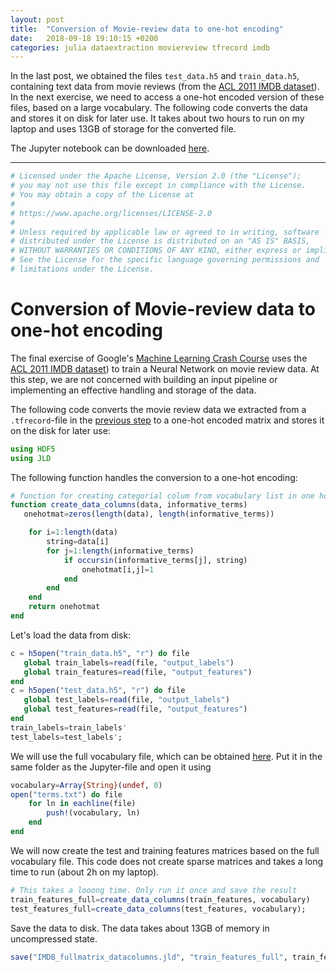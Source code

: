 ```yaml
---
layout: post
title:  "Conversion of Movie-review data to one-hot encoding"
date:   2018-09-18 19:10:15 +0200
categories: julia dataextraction moviereview tfrecord imdb
---
```




In the last post, we obtained the files `test_data.h5` and `train_data.h5`, containing text data from movie reviews (from the [ACL 2011 IMDB dataset](http://ai.stanford.edu/~amaas/data/sentiment/)). In the next exercise, we need to access a one-hot encoded version of these files, based on a large vocabulary. The following code converts the data and stores it on disk for later use. It takes about two hours to run on my laptop and uses 13GB of storage for the converted file.


The Jupyter notebook can be downloaded [here](https://github.com/sdobber/MLCrashCourse/blob/master/Conversion%20of%20Movie-review%20data%20to%20one-hot%20encoding.ipynb).


***



```julia
# Licensed under the Apache License, Version 2.0 (the "License");
# you may not use this file except in compliance with the License.
# You may obtain a copy of the License at
#
# https://www.apache.org/licenses/LICENSE-2.0
#
# Unless required by applicable law or agreed to in writing, software
# distributed under the License is distributed on an "AS IS" BASIS,
# WITHOUT WARRANTIES OR CONDITIONS OF ANY KIND, either express or implied.
# See the License for the specific language governing permissions and
# limitations under the License.
```

# Conversion of Movie-review data to one-hot encoding

The final exercise of Google's [Machine Learning Crash Course](https://developers.google.com/machine-learning/crash-course/) uses the [ACL 2011 IMDB dataset](http://ai.stanford.edu/~amaas/data/sentiment/)) to train a Neural Network on movie review data. At this step, we are not concerned with building an input pipeline or implementing an effective handling and storage of the data.  

The following code converts the movie review data we extracted from a ``.tfrecord``-file in the [previous step](https://github.com/sdobber/MLCrashCourse/blob/master/TFrecord%20Extraction.ipynb) to a one-hot encoded matrix and stores it on the disk for later use:


```julia
using HDF5
using JLD
```

The following function handles the conversion to a one-hot encoding:


```julia
# function for creating categorial colum from vocabulary list in one hot encoding
function create_data_columns(data, informative_terms)
   onehotmat=zeros(length(data), length(informative_terms))

    for i=1:length(data)
        string=data[i]
        for j=1:length(informative_terms)
            if occursin(informative_terms[j], string)
                onehotmat[i,j]=1
            end
        end
    end
    return onehotmat
end
```


Let's load the data from disk:


```julia
c = h5open("train_data.h5", "r") do file
   global train_labels=read(file, "output_labels")
   global train_features=read(file, "output_features")
end
c = h5open("test_data.h5", "r") do file
   global test_labels=read(file, "output_labels")
   global test_features=read(file, "output_features")
end
train_labels=train_labels'
test_labels=test_labels';
```

We will use the full vocabulary file, which can be obtained [here](https://storage.googleapis.com/mledu-datasets/sparse-data-embedding/terms.txt). Put it in the same folder as the Jupyter-file and open it using


```julia
vocabulary=Array{String}(undef, 0)
open("terms.txt") do file
    for ln in eachline(file)
        push!(vocabulary, ln)
    end
end
```

We will now create the test and training features matrices based on the full vocabulary file. This code does not create sparse matrices and takes a long time to run (about 2h on my laptop).


```julia
# This takes a looong time. Only run it once and save the result
train_features_full=create_data_columns(train_features, vocabulary)
test_features_full=create_data_columns(test_features, vocabulary);
```



Save the data to disk. The data takes about 13GB of memory in uncompressed state.


```julia
save("IMDB_fullmatrix_datacolumns.jld", "train_features_full", train_features_full, "test_features_full", test_features_full)
```
